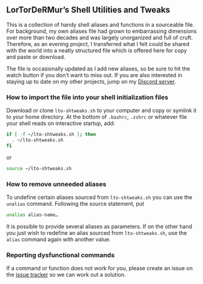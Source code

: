 ## LorTorDeRMur’s Shell Utilities and Tweaks

This is a collection of handy shell aliases and functions in a sourceable file. For background, my own aliases file had grown to embarrassing dimensions over more than two decades and was largely unorganized and full of cruft. Therefore, as an evening project, I transferred what I felt could be shared with the world into a neatly structured file which is offered here for copy and paste or download.

The file is occasionally updated as I add new aliases, so be sure to hit the watch button if you don't want to miss out. If you are also interested in staying up to date on my other projects, jump on my [Discord server](https://discord.gg/8VGEf4nysn).

### How to import the file into your shell initialization files

Download or clone `lto-shtweaks.sh` to your computer and copy or symlink it to your home directory. At the bottom of `.bashrc`, `.zshrc` or whatever file your shell reads on interactive startup, add:

```sh
if [ -f ~/lto-shtweaks.sh ]; then
  . ~/lto-shtweaks.sh
fi
```

or

```sh
source ~/lto-shtweaks.sh
```

### How to remove unneeded aliases

To undefine certain aliases sourced from `lto-shtweaks.sh` you can use the `unalias` command. Following the source statement, put

```sh
unalias alias-name…
```

It is possible to provide several aliases as parameters. If on the other hand you just wish to redefine an alias sourced from `lto-shtweaks.sh`, use the `alias` command again with another value.

### Reporting dysfunctional commands

If a command or function does not work for you, please create an issue on the [issue tracker](https://github.com/lortordermur/lto-shtweaks/issues) so we can work out a solution.
